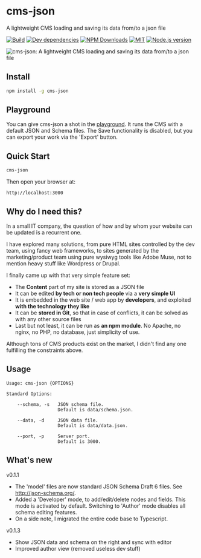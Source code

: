 # cms-json

A lightweight CMS loading and saving its data from/to a json file

[![Build][travis-image]][travis-url]
[![Dev dependencies][dependencies-badge]][dependencies]
[![NPM Downloads][downloads-image]][downloads-url]
[![MIT][license-badge]][LICENSE]
[![Node.js version][nodejs-badge]][nodejs]

![cms-json: A lightweight CMS loading and saving its data from/to a json file](https://cdn.pbrd.co/images/GNhDob9.png)

## Install

```bash
npm install -g cms-json
```

## Playground

You can give cms-json a shot in the [playground](http://headlessify.com.s3-website-us-east-1.amazonaws.com/).
It runs the CMS with a default JSON and Schema files. The Save functionality is disabled, but you can export
your work via the 'Export' button.

## Quick Start

```bash
cms-json
```

Then open your browser at:

    http://localhost:3000

## Why do I need this?

In a small IT company, the question of how and by whom your website can be updated is a recurrent
one.

I have explored many solutions, from pure HTML sites controlled by the dev team, using fancy
web frameworks, to sites generated by the marketing/product team using pure wysiwyg tools like
Adobe Muse, not to mention heavy stuff like Wordpress or Drupal.

I finally came up with that very simple feature set:

* The **Content** part of my site is stored as a JSON file
* It can be edited **by tech or non tech people** via a **very simple UI**
* It is embedded in the web site / web app by **developers**, and exploited **with the technology they like**
* It can be **stored in Git**, so that in case of conflicts, it can be solved as with any other source files
* Last but not least, it can be run as **an npm module**. No Apache, no nginx, no PHP, no database, just simplicity of use.

Although tons of CMS products exist on the market, I didn't find any one fulfilling the
constraints above.

## Usage

```
Usage: cms-json {OPTIONS}

Standard Options:

    --schema, -s   JSON schema file.
                   Default is data/schema.json.

    --data, -d     JSON data file.
                   Default is data/data.json.

    --port, -p     Server port.
                   Default is 3000.

```
[downloads-image]: https://img.shields.io/npm/dm/cms-json.svg
[downloads-url]: https://npmjs.org/package/cms-json
[travis-image]: https://img.shields.io/travis/amelki/cms-json/master.svg?label=build
[travis-url]: https://travis-ci.org/amelki/cms-json
[dependencies-badge]: https://david-dm.org/amelki/cms-json/dev-status.svg
[dependencies]: https://david-dm.org/amelki/cms-json?type=dev
[license-badge]: https://img.shields.io/badge/license-MIT-blue.svg
[license]: https://github.com/amelki/json-pretty-html/blob/master/LICENSE
[nodejs-badge]: https://img.shields.io/badge/node->=%206.9-blue.svg
[nodejs]: https://nodejs.org/dist/latest-v6.x/docs/api/
[npm-badge]: https://img.shields.io/badge/npm->=%203.10.8-blue.svg
[npm]: https://docs.npmjs.com/

## What's new

v0.1.1

* The 'model' files are now standard JSON Schema Draft 6 files. See http://json-schema.org/.
* Added a 'Developer' mode, to add/edit/delete nodes and fields. This mode is activated by default.
Switching to 'Author' mode disables all schema editing features.
* On a side note, I migrated the entire code base to Typescript.

v0.1.3

* Show JSON data and schema on the right and sync with editor
* Improved author view (removed useless dev stuff)